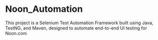 # Noon_Automation
This project is a Selenium Test Automation Framework built using Java, TestNG, and Maven, designed to automate end-to-end UI testing for Noon.com
